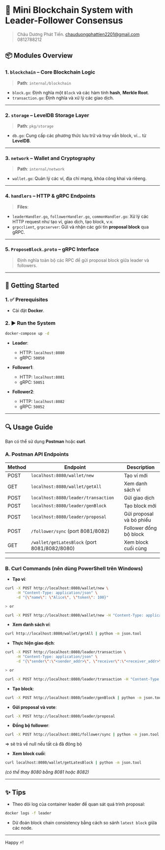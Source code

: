 # 🧱 Mini Blockchain System with Leader-Follower Consensus

> Châu Dương Phát Tiến.
> chauduongphattien2201@gmail.com
> 0812788212

## 📦 Modules Overview

### 1. `blockchain` – Core Blockchain Logic

> **Path**: `internal/blockchain`

* `block.go`: Định nghĩa một `Block` và các hàm tính **hash**, **Merkle Root**.
* `transaction.go`: Định nghĩa và xử lý các giao dịch.

---

### 2. `storage` – LevelDB Storage Layer

> **Path**: `pkg/storage`

* `db.go`: Cung cấp các phương thức lưu trữ và truy vấn block, ví... từ **LevelDB**.

---

### 3. `network` – Wallet and Cryptography

> **Path**: `internal/network`

* `wallet.go`: Quản lý các ví, địa chỉ mạng, khóa công khai và riêeng.

---

### 4. `handlers` – HTTP & gRPC Endpoints

> **Files**:

* `leaderHandler.go`, `followerHandler.go`, `commonHandler.go`: Xử lý các HTTP request như tạo ví, giao dịch, tạo block, v.v.
* `grpcclient`, `grpcserver`: Gửi và nhận các gói tin **proposal block** qua gRPC.

---

### 5. `ProposeBlock.proto` – gRPC Interface

> Định nghĩa toàn bộ các RPC để gửi proposal block giữa leader và followers.

---

## 🚀 Getting Started

### 1. ✅ Prerequisites

* Cài đặt **Docker**.

### 2. ▶️ Run the System

```bash (run từ project_root)
docker-compose up -d
```

* **Leader**:

  * HTTP: `localhost:8080`
  * gRPC: `50050`

* **Follower1**:

  * HTTP: `localhost:8081`
  * gRPC: `50051`

* **Follower2**:

  * HTTP: `localhost:8082`
  * gRPC: `50052`

---

## 🔍 Usage Guide

Bạn có thể sử dụng **Postman** hoặc **curl**.

### A. Postman API Endpoints

| Method | Endpoint                                        | Description              |
| ------ | ----------------------------------------------- | ------------------------ |
| POST   | `localhost:8080/wallet/new`                     | Tạo ví mới               |
| GET    | `localhost:8080/wallet/getAll`                  | Xem danh sách ví         |
| POST   | `localhost:8080/leader/transaction`             | Gửi giao dịch            |
| POST   | `localhost:8080/leader/genBlock`                | Tạo block mới            |
| POST   | `localhost:8080/leader/proposal`                | Gửi proposal và bỏ phiếu |
| POST   | `/follower/sync` (port 8081/8082)               | Follower đồng bộ block   |
| GET    | `/wallet/getLatesBlock` (port 8081/8082/8080)   | Xem block cuối cùng      |

---

### B. Curl Commands (nên dùng PowerShell trên Windows)

* **Tạo ví**:

```bash
curl -X POST http://localhost:8080/wallet/new \
     -H "Content-Type: application/json" \
     -d "{\"name\": \"Alice\", \"token\": 100}"

> or

curl -X POST http://localhost:8080/wallet/new -H "Content-Type: application/json" -d "{\"name\": \"Alice\", \"token\": 100}"
```

* **Xem danh sách ví**:

```bash
curl http://localhost:8080/wallet/getAll | python -m json.tool
```

* **Thực hiện giao dịch**:

```bash
curl -X POST http://localhost:8080/leader/transaction \
     -H "Content-Type: application/json" \
     -d "{\"sender\":\"<sender_addr>\", \"receiver\":\"<receiver_addr>\", \"amount\":10}"

> or

curl -X POST http://localhost:8080/leader/transaction -H "Content-Type: application/json" -d "{\"sender\":\"bd21bcd2190b5f5626c04b90e3e9e8e1eb87be46ea9b549ef5fd74f1f62962fa\", \"receiver\":\"e078dd883f05bd0590c9c55a31f3afb218bc43d3448aaa1d0f7c59efcdfecafe\", \"amount\":10}"

```

* **Tạo block**:

```bash
curl -X POST http://localhost:8080/leader/genBlock | python -m json.tool
```

* **Gửi proposal và vote**:

```bash
curl -X POST http://localhost:8080/leader/proposal
```

* **Đồng bộ follower**:

```bash
curl -X POST http://localhost:8081/follower/sync | python -m json.tool
```
=> sẽ trả về null nếu tất cả đã đông bộ


* **Xem block cuối**:

```bash
curl localhost:8080/wallet/getLatesBlock | python -m json.tool
```

*(có thể thay 8080 bằng 8081 hoặc 8082)*

---

## ✨ Tips

* Theo dõi log của container leader để quan sát quá trình proposal:

```bash
docker logs -f leader
```

* Dử đoán block chain consistency bằng cách so sánh `latest block` giữa các node.

---

Happy ⚡️!
